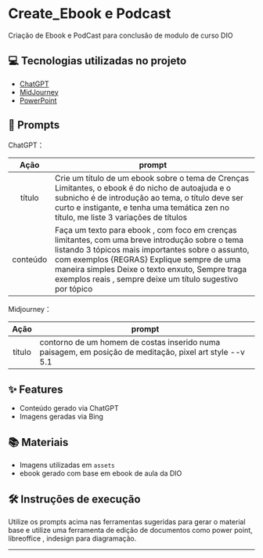 # Create_Ebook e Podcast
Criação de Ebook e PodCast para conclusão de modulo de curso DIO

## 💻 Tecnologias utilizadas no projeto

- [ChatGPT](https://chat.openai.com/) 
- [MidJourney](https://www.midjourney.com/app/)
- [PowerPoint](https://www.microsoft.com/en/microsoft-365/powerpoint)

## 🧠 Prompts


ChatGPT：

|   Ação   | prompt                                                                                                                                                                                                                                                                         |
| :------: | ------------------------------------------------------------------------------------------------------------------------------------------------------------------------------------------------------------------------------------------------------------------------------ |
|  título  | Crie um título de um ebook sobre o tema de Crenças Limitantes, o ebook é do nicho de autoajuda e o subnicho é de introdução ao tema, o título deve ser curto e instigante, e tenha uma temática zen no título, me liste 3 variações de títulos                                                        |
| conteúdo | Faça um texto para ebook , com foco em crenças limitantes, com uma breve introdução sobre o tema listando 3 tópicos mais importantes sobre o assunto, com exemplos  {REGRAS} Explique sempre de uma maneira simples Deixe o texto enxuto, Sempre traga exemplos reais , sempre deixe um título sugestivo por tópico |


Midjourney：

|  Ação  | prompt                                                                                 |
| :----: | -------------------------------------------------------------------------------------- |
| título | contorno de um homem de costas inserido numa paisagem,  em posição de meditação, pixel art style --v 5.1  |

## ✨ Features

- Conteúdo gerado via ChatGPT
- Imagens geradas via Bing

## 📚 Materiais

- Imagens utilizadas em `assets`
- ebook gerado com base em ebook de aula da DIO

## 🛠️ Instruções de execução

Utilize os prompts acima nas ferramentas sugeridas para gerar o material base e utilize uma ferramenta de edição de documentos como power point, libreoffice , indesign para diagramação.

---
